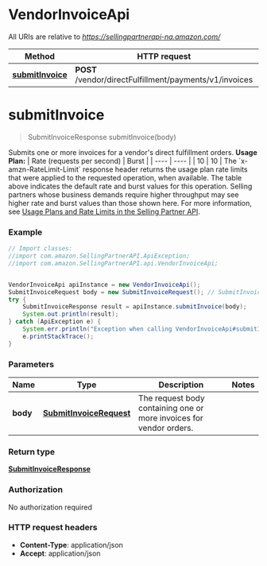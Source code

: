 # VendorInvoiceApi

All URIs are relative to *https://sellingpartnerapi-na.amazon.com/*

Method | HTTP request | Description
------------- | ------------- | -------------
[**submitInvoice**](VendorInvoiceApi.md#submitInvoice) | **POST** /vendor/directFulfillment/payments/v1/invoices | 

<a name="submitInvoice"></a>
# **submitInvoice**
> SubmitInvoiceResponse submitInvoice(body)



Submits one or more invoices for a vendor&#x27;s direct fulfillment orders.  **Usage Plan:**  | Rate (requests per second) | Burst | | ---- | ---- | | 10 | 10 |  The &#x60;x-amzn-RateLimit-Limit&#x60; response header returns the usage plan rate limits that were applied to the requested operation, when available. The table above indicates the default rate and burst values for this operation. Selling partners whose business demands require higher throughput may see higher rate and burst values than those shown here. For more information, see [Usage Plans and Rate Limits in the Selling Partner API](https://developer-docs.amazon.com/sp-api/docs/usage-plans-and-rate-limits-in-the-sp-api).

### Example
```java
// Import classes:
//import com.amazon.SellingPartnerAPI.ApiException;
//import com.amazon.SellingPartnerAPI.api.VendorInvoiceApi;


VendorInvoiceApi apiInstance = new VendorInvoiceApi();
SubmitInvoiceRequest body = new SubmitInvoiceRequest(); // SubmitInvoiceRequest | The request body containing one or more invoices for vendor orders.
try {
    SubmitInvoiceResponse result = apiInstance.submitInvoice(body);
    System.out.println(result);
} catch (ApiException e) {
    System.err.println("Exception when calling VendorInvoiceApi#submitInvoice");
    e.printStackTrace();
}
```

### Parameters

Name | Type | Description  | Notes
------------- | ------------- | ------------- | -------------
 **body** | [**SubmitInvoiceRequest**](SubmitInvoiceRequest.md)| The request body containing one or more invoices for vendor orders. |

### Return type

[**SubmitInvoiceResponse**](SubmitInvoiceResponse.md)

### Authorization

No authorization required

### HTTP request headers

 - **Content-Type**: application/json
 - **Accept**: application/json

